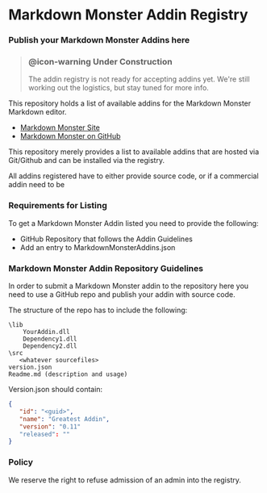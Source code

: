# Markdown Monster Addin Registry
### Publish your Markdown Monster Addins here


> ### @icon-warning Under Construction
> The addin registry is not ready for accepting addins yet. We're still working out the logistics, but stay tuned for more info.

This repository holds a list of available addins for the Markdown Monster Markdown editor.

* [Markdown Monster Site](http://markdownmonster.west-wind.com)
* [Markdown Monster on GitHub](https://github.com/RickStrahl/MarkdownMonster)


This repository merely provides a list to available addins that are hosted via Git/Github and can be installed via the registry.

All addins registered have to either provide source code, or if a commercial addin need to be 

### Requirements for Listing
To get a Markdown Monster Addin listed you need to provide the following:

* GitHub Repository that follows the Addin Guidelines
* Add an entry to MarkdownMonsterAddins.json


### Markdown Monster Addin Repository Guidelines
In order to submit a Markdown Monster addin to the repository here you need to use a GitHub repo and publish your addin with source code. 

The structure of the repo has to include the following:

```
\lib
    YourAddin.dll
    Dependency1.dll
    Dependency2.dll
\src
   <whatever sourcefiles>
version.json
Readme.md (description and usage)
```

Version.json should contain:

```json
{
   "id": "<guid>",
   "name": "Greatest Addin",
   "version": "0.11"
   "released": ""
}   
```

### Policy
We reserve the right to refuse admission of an admin into the registry.